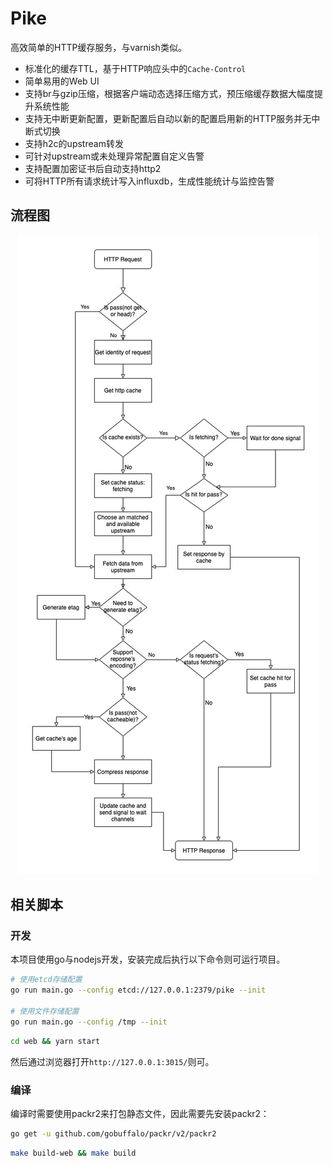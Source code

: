 # Pike

高效简单的HTTP缓存服务，与varnish类似。

- 标准化的缓存TTL，基于HTTP响应头中的`Cache-Control`
- 简单易用的Web UI
- 支持br与gzip压缩，根据客户端动态选择压缩方式，预压缩缓存数据大幅度提升系统性能
- 支持无中断更新配置，更新配置后自动以新的配置启用新的HTTP服务并无中断式切换
- 支持h2c的upstream转发
- 可针对upstream或未处理异常配置自定义告警
- 支持配置加密证书后自动支持http2
- 可将HTTP所有请求统计写入influxdb，生成性能统计与监控告警


## 流程图

<p align="center">
<img src="./images/flow.jpg"/>
</p>

## 相关脚本

### 开发

本项目使用go与nodejs开发，安装完成后执行以下命令则可运行项目。

```bash
# 使用etcd存储配置
go run main.go --config etcd://127.0.0.1:2379/pike --init

# 使用文件存储配置
go run main.go --config /tmp --init
```

```bash
cd web && yarn start
```

然后通过浏览器打开`http://127.0.0.1:3015/`则可。

### 编译

编译时需要使用packr2来打包静态文件，因此需要先安装packr2：

```bash
go get -u github.com/gobuffalo/packr/v2/packr2 
```

```bash
make build-web && make build 
```